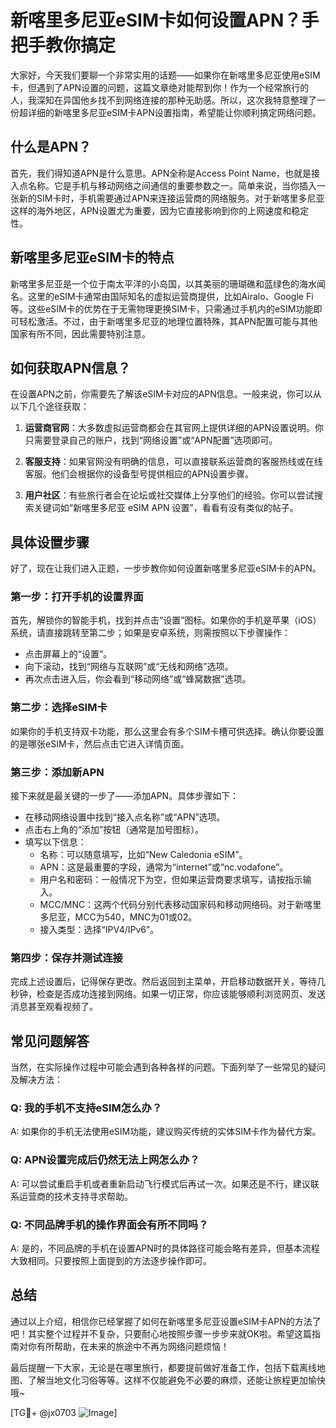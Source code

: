 # 新喀里多尼亚eSIM卡如何设置APN？手把手教你搞定

大家好，今天我们要聊一个非常实用的话题——如果你在新喀里多尼亚使用eSIM卡，但遇到了APN设置的问题，这篇文章绝对能帮到你！作为一个经常旅行的人，我深知在异国他乡找不到网络连接的那种无助感。所以，这次我特意整理了一份超详细的新喀里多尼亚eSIM卡APN设置指南，希望能让你顺利搞定网络问题。

## 什么是APN？

首先，我们得知道APN是什么意思。APN全称是Access Point Name，也就是接入点名称。它是手机与移动网络之间通信的重要参数之一。简单来说，当你插入一张新的SIM卡时，手机需要通过APN来连接运营商的网络服务。对于新喀里多尼亚这样的海外地区，APN设置尤为重要，因为它直接影响到你的上网速度和稳定性。

## 新喀里多尼亚eSIM卡的特点

新喀里多尼亚是一个位于南太平洋的小岛国，以其美丽的珊瑚礁和蓝绿色的海水闻名。这里的eSIM卡通常由国际知名的虚拟运营商提供，比如Airalo、Google Fi等。这些eSIM卡的优势在于无需物理更换SIM卡，只需通过手机内的eSIM功能即可轻松激活。不过，由于新喀里多尼亚的地理位置特殊，其APN配置可能与其他国家有所不同，因此需要特别注意。

## 如何获取APN信息？

在设置APN之前，你需要先了解该eSIM卡对应的APN信息。一般来说，你可以从以下几个途径获取：

1. **运营商官网**：大多数虚拟运营商都会在其官网上提供详细的APN设置说明。你只需要登录自己的账户，找到“网络设置”或“APN配置”选项即可。
   
2. **客服支持**：如果官网没有明确的信息，可以直接联系运营商的客服热线或在线客服。他们会根据你的设备型号提供相应的APN设置步骤。

3. **用户社区**：有些旅行者会在论坛或社交媒体上分享他们的经验。你可以尝试搜索关键词如“新喀里多尼亚 eSIM APN 设置”，看看有没有类似的帖子。

## 具体设置步骤

好了，现在让我们进入正题，一步步教你如何设置新喀里多尼亚eSIM卡的APN。

### 第一步：打开手机的设置界面

首先，解锁你的智能手机，找到并点击“设置”图标。如果你的手机是苹果（iOS）系统，请直接跳转至第二步；如果是安卓系统，则需按照以下步骤操作：

- 点击屏幕上的“设置”。
- 向下滚动，找到“网络与互联网”或“无线和网络”选项。
- 再次点击进入后，你会看到“移动网络”或“蜂窝数据”选项。

### 第二步：选择eSIM卡

如果你的手机支持双卡功能，那么这里会有多个SIM卡槽可供选择。确认你要设置的是哪张eSIM卡，然后点击它进入详情页面。

### 第三步：添加新APN

接下来就是最关键的一步了——添加APN。具体步骤如下：

- 在移动网络设置中找到“接入点名称”或“APN”选项。
- 点击右上角的“添加”按钮（通常是加号图标）。
- 填写以下信息：
  - 名称：可以随意填写，比如“New Caledonia eSIM”。
  - APN：这是最重要的字段，通常为“internet”或“nc.vodafone”。
  - 用户名和密码：一般情况下为空，但如果运营商要求填写，请按指示输入。
  - MCC/MNC：这两个代码分别代表移动国家码和移动网络码。对于新喀里多尼亚，MCC为540，MNC为01或02。
  - 接入类型：选择“IPV4/IPv6”。

### 第四步：保存并测试连接

完成上述设置后，记得保存更改。然后返回到主菜单，开启移动数据开关，等待几秒钟，检查是否成功连接到网络。如果一切正常，你应该能够顺利浏览网页、发送消息甚至观看视频了。

## 常见问题解答

当然，在实际操作过程中可能会遇到各种各样的问题。下面列举了一些常见的疑问及解决方法：

### Q: 我的手机不支持eSIM怎么办？
A: 如果你的手机无法使用eSIM功能，建议购买传统的实体SIM卡作为替代方案。

### Q: APN设置完成后仍然无法上网怎么办？
A: 可以尝试重启手机或者重新启动飞行模式后再试一次。如果还是不行，建议联系运营商的技术支持寻求帮助。

### Q: 不同品牌手机的操作界面会有所不同吗？
A: 是的，不同品牌的手机在设置APN时的具体路径可能会略有差异，但基本流程大致相同。只要按照上面提到的方法逐步操作即可。

## 总结

通过以上介绍，相信你已经掌握了如何在新喀里多尼亚设置eSIM卡APN的方法了吧！其实整个过程并不复杂，只要耐心地按照步骤一步步来就OK啦。希望这篇指南对你有所帮助，在未来的旅途中不再为网络问题烦恼！

最后提醒一下大家，无论是在哪里旅行，都要提前做好准备工作，包括下载离线地图、了解当地文化习俗等等。这样不仅能避免不必要的麻烦，还能让旅程更加愉快哦~

[TG💪+ @jx0703 ![Image](https://github.com/user-attachments/assets/dbca1d08-cadb-493c-b0ec-ad6f7a83f270)]